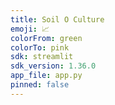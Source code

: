```yaml
---
title: Soil O Culture
emoji: 📈
colorFrom: green
colorTo: pink
sdk: streamlit
sdk_version: 1.36.0
app_file: app.py
pinned: false
---
```


